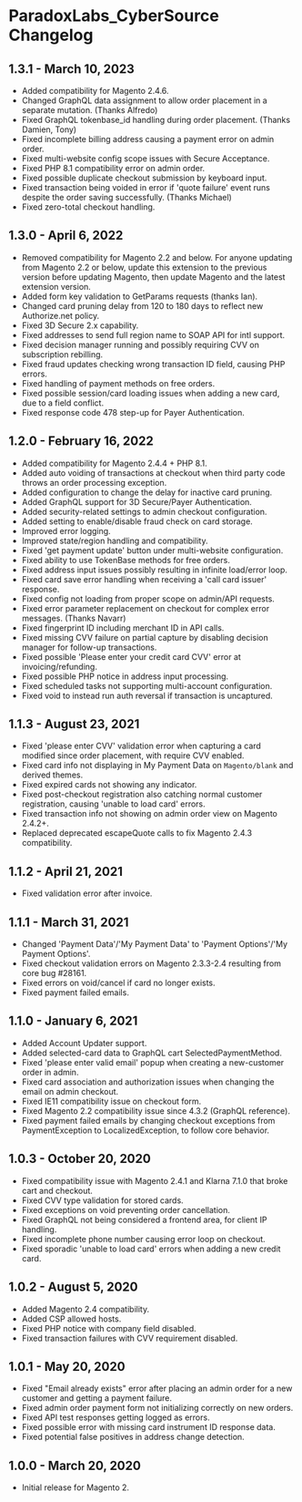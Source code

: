 # ParadoxLabs_CyberSource Changelog

## 1.3.1 - March 10, 2023
- Added compatibility for Magento 2.4.6.
- Changed GraphQL data assignment to allow order placement in a separate mutation. (Thanks Alfredo)
- Fixed GraphQL tokenbase_id handling during order placement. (Thanks Damien, Tony)
- Fixed incomplete billing address causing a payment error on admin order.
- Fixed multi-website config scope issues with Secure Acceptance.
- Fixed PHP 8.1 compatibility error on admin order.
- Fixed possible duplicate checkout submission by keyboard input.
- Fixed transaction being voided in error if 'quote failure' event runs despite the order saving successfully. (Thanks Michael)
- Fixed zero-total checkout handling.

## 1.3.0 - April 6, 2022
- Removed compatibility for Magento 2.2 and below. For anyone updating from Magento 2.2 or below, update this extension to the previous version before updating Magento, then update Magento and the latest extension version.
- Added form key validation to GetParams requests (thanks Ian).
- Changed card pruning delay from 120 to 180 days to reflect new Authorize.net policy.
- Fixed 3D Secure 2.x capability.
- Fixed addresses to send full region name to SOAP API for intl support.
- Fixed decision manager running and possibly requiring CVV on subscription rebilling.
- Fixed fraud updates checking wrong transaction ID field, causing PHP errors.
- Fixed handling of payment methods on free orders.
- Fixed possible session/card loading issues when adding a new card, due to a field conflict.
- Fixed response code 478 step-up for Payer Authentication.

## 1.2.0 - February 16, 2022
- Added compatibility for Magento 2.4.4 + PHP 8.1.
- Added auto voiding of transactions at checkout when third party code throws an order processing exception.
- Added configuration to change the delay for inactive card pruning.
- Added GraphQL support for 3D Secure/Payer Authentication.
- Added security-related settings to admin checkout configuration.
- Added setting to enable/disable fraud check on card storage.
- Improved error logging.
- Improved state/region handling and compatibility.
- Fixed 'get payment update' button under multi-website configuration.
- Fixed ability to use TokenBase methods for free orders.
- Fixed address input issues possibly resulting in infinite load/error loop.
- Fixed card save error handling when receiving a 'call card issuer' response.
- Fixed config not loading from proper scope on admin/API requests.
- Fixed error parameter replacement on checkout for complex error messages. (Thanks Navarr)
- Fixed fingerprint ID including merchant ID in API calls.
- Fixed missing CVV failure on partial capture by disabling decision manager for follow-up transactions.
- Fixed possible 'Please enter your credit card CVV' error at invoicing/refunding.
- Fixed possible PHP notice in address input processing.
- Fixed scheduled tasks not supporting multi-account configuration.
- Fixed void to instead run auth reversal if transaction is uncaptured.

## 1.1.3 - August 23, 2021
- Fixed 'please enter CVV' validation error when capturing a card modified since order placement, with require CVV enabled.
- Fixed card info not displaying in My Payment Data on `Magento/blank` and derived themes.
- Fixed expired cards not showing any indicator.
- Fixed post-checkout registration also catching normal customer registration, causing 'unable to load card' errors.
- Fixed transaction info not showing on admin order view on Magento 2.4.2+.
- Replaced deprecated escapeQuote calls to fix Magento 2.4.3 compatibility.

## 1.1.2 - April 21, 2021
- Fixed validation error after invoice.

## 1.1.1 - March 31, 2021
- Changed 'Payment Data'/'My Payment Data' to 'Payment Options'/'My Payment Options'.
- Fixed checkout validation errors on Magento 2.3.3-2.4 resulting from core bug #28161.
- Fixed errors on void/cancel if card no longer exists.
- Fixed payment failed emails.

## 1.1.0 - January 6, 2021
- Added Account Updater support.
- Added selected-card data to GraphQL cart SelectedPaymentMethod.
- Fixed 'please enter valid email' popup when creating a new-customer order in admin.
- Fixed card association and authorization issues when changing the email on admin checkout.
- Fixed IE11 compatibility issue on checkout form.
- Fixed Magento 2.2 compatibility issue since 4.3.2 (GraphQL reference).
- Fixed payment failed emails by changing checkout exceptions from PaymentException to LocalizedException, to follow core behavior.

## 1.0.3 - October 20, 2020
- Fixed compatibility issue with Magento 2.4.1 and Klarna 7.1.0 that broke cart and checkout.
- Fixed CVV type validation for stored cards.
- Fixed exceptions on void preventing order cancellation.
- Fixed GraphQL not being considered a frontend area, for client IP handling.
- Fixed incomplete phone number causing error loop on checkout.
- Fixed sporadic 'unable to load card' errors when adding a new credit card.

## 1.0.2 - August 5, 2020
- Added Magento 2.4 compatibility.
- Added CSP allowed hosts.
- Fixed PHP notice with company field disabled.
- Fixed transaction failures with CVV requirement disabled.

## 1.0.1 - May 20, 2020
- Fixed "Email already exists" error after placing an admin order for a new customer and getting a payment failure.
- Fixed admin order payment form not initializing correctly on new orders.
- Fixed API test responses getting logged as errors.
- Fixed possible error with missing card instrument ID response data.
- Fixed potential false positives in address change detection.

## 1.0.0 - March 20, 2020
- Initial release for Magento 2.
